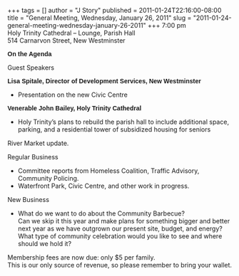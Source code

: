 +++
tags = []
author = "J Story"
published = 2011-01-24T22:16:00-08:00
title = "General Meeting, Wednesday, January 26, 2011"
slug = "2011-01-24-general-meeting-wednesday-january-26-2011"
+++
7:00 pm  
Holy Trinity Cathedral – Lounge, Parish Hall  
514 Carnarvon Street, New Westminster  
  
**<span class="Apple-style-span"
style="font-family: Arial, Helvetica, sans-serif;">On the
Agenda</span>**  
  
Guest Speakers
  
**<span class="Apple-style-span"
style="font-family: Arial, Helvetica, sans-serif;">Lisa Spitale,
Director of Development Services, New Westminster</span>**  
-   Presentation on the new Civic Centre 

<span class="Apple-style-span"
style="font-family: Arial, Helvetica, sans-serif;">**Venerable John
Bailey, Holy Trinity Cathedral**</span>  
-   Holy Trinity’s plans to rebuild the parish hall to include
    additional space, parking, and a residential tower of subsidized
    housing for seniors 

River Market update.

  
Regular Business  
-   Committee reports from Homeless Coalition, Traffic Advisory,
    Community Policing.
-   Waterfront Park, Civic Centre, and other work in progress.

New Business  
-   What do we want to do about the Community Barbecue?  
    Can we skip it this year and make plans for something bigger and
    better next year as we have outgrown our present site, budget, and
    energy? What type of community celebration would you like to see and
    where should we hold it?

Membership fees are now due: only $5 per family.  
This is our only source of revenue, so please remember to bring your
wallet.
